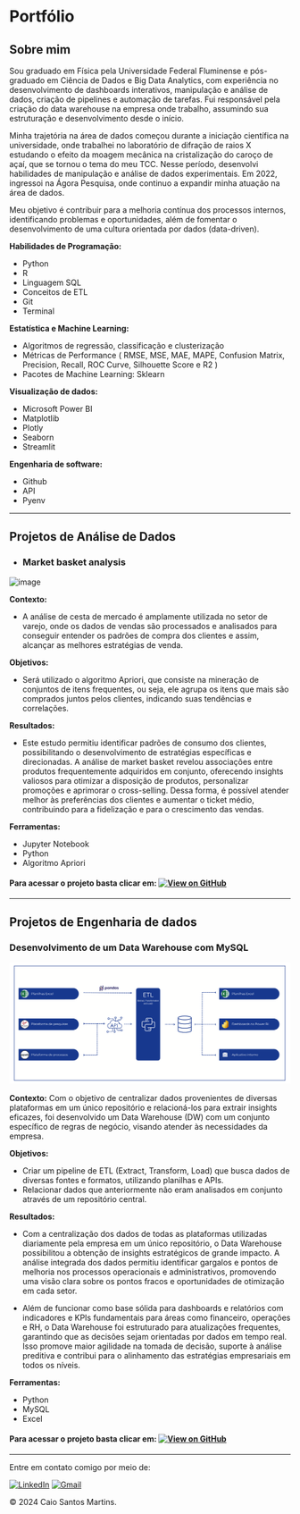 # Portfólio

## Sobre mim
Sou graduado em Física pela Universidade Federal Fluminense e pós-graduado em Ciência de Dados e Big Data Analytics, com experiência no desenvolvimento de dashboards interativos, manipulação e análise de dados, criação de pipelines e automação de tarefas. Fui responsável pela criação do data warehouse na empresa onde trabalho, assumindo sua estruturação e desenvolvimento desde o início.

Minha trajetória na área de dados começou durante a iniciação científica na universidade, onde trabalhei no laboratório de difração de raios X estudando o efeito da moagem mecânica na cristalização do caroço de açaí, que se tornou o tema do meu TCC. Nesse período, desenvolvi habilidades de manipulação e análise de dados experimentais. Em 2022, ingressoi na Ágora Pesquisa, onde continuo a expandir minha atuação na área de dados.

Meu objetivo é contribuir para a melhoria contínua dos processos internos, identificando problemas e oportunidades, além de fomentar o desenvolvimento de uma cultura orientada por dados (data-driven).


**Habilidades de Programação:**    
- Python
- R
- Linguagem SQL
- Conceitos de ETL
- Git
- Terminal


**Estatística e Machine Learning:**    
- Algoritmos de regressão, classificação e clusterização
- Métricas de Performance ( RMSE, MSE, MAE, MAPE, Confusion Matrix, Precision, Recall, ROC Curve, Silhouette Score e R2 )
- Pacotes de Machine Learning: Sklearn


**Visualização de dados:**    
- Microsoft Power BI
- Matplotlib
- Plotly
- Seaborn
- Streamlit


**Engenharia de software:**    
- Github
- API
- Pyenv

---
## Projetos de Análise de Dados <a name="projetos-analise"></a>
- ### Market basket analysis
![image](https://miro.medium.com/v2/resize:fit:1400/format:webp/0*gsP-V6bLLsjxObON.jpg)

**Contexto:** 
- A análise de cesta de mercado é amplamente utilizada no setor de varejo, onde os dados de vendas são processados e analisados para conseguir entender os padrões de compra dos clientes e assim, alcançar as melhores estratégias de venda. 

**Objetivos:**
- Será utilizado o algoritmo Apriori, que consiste na mineração de conjuntos de itens frequentes, ou seja, ele agrupa os itens que mais são comprados juntos pelos clientes, indicando suas tendências e correlações.
  
**Resultados:**
- Este estudo permitiu identificar padrões de consumo dos clientes, possibilitando o desenvolvimento de estratégias específicas e direcionadas. A análise de market basket revelou associações entre produtos frequentemente adquiridos em conjunto, oferecendo insights valiosos para otimizar a disposição de produtos, personalizar promoções e aprimorar o cross-selling. Dessa forma, é possível atender melhor às preferências dos clientes e aumentar o ticket médio, contribuindo para a fidelização e para o crescimento das vendas.

**Ferramentas:**
- Jupyter Notebook
- Python
- Algoritmo Apriori

#### Para acessar o projeto basta clicar em:     [![View on GitHub](https://img.shields.io/badge/GitHub-View_on_GitHub-blue?logo=GitHub)](https://github.com/caiosm01/Market_Basket_Analysis_Apriori/tree/main)

---
## Projetos de Engenharia de dados <a name="projetos-engenharia"></a>

### Desenvolvimento de um Data Warehouse com MySQL
![image](https://raw.githubusercontent.com/caiosm01/projeto_engenharia_de_dados_pesquisas/refs/heads/main/fluxograma_ETL.png?token=GHSAT0AAAAAACZRTKXZRWZL24TAKJO5YIDKZY5J6HA)

**Contexto:** Com o objetivo de centralizar dados provenientes de diversas plataformas em um único repositório e relacioná-los para extrair insights eficazes, foi desenvolvido um Data Warehouse (DW) com um conjunto específico de regras de negócio, visando atender às necessidades da empresa. 

**Objetivos:**
- Criar um pipeline de ETL (Extract, Transform, Load) que busca dados de diversas fontes e formatos, utilizando planilhas e APIs.
- Relacionar dados que anteriormente não eram analisados em conjunto através de um repositório central. 

**Resultados:**
- Com a centralização dos dados de todas as plataformas utilizadas diariamente pela empresa em um único repositório, o Data Warehouse possibilitou a obtenção de insights estratégicos de grande impacto. A análise integrada dos dados permitiu identificar gargalos e pontos de melhoria nos processos operacionais e administrativos, promovendo uma visão clara sobre os pontos fracos e oportunidades de otimização em cada setor.

- Além de funcionar como base sólida para dashboards e relatórios com indicadores e KPIs fundamentais para áreas como financeiro, operações e RH, o Data Warehouse foi estruturado para atualizações frequentes, garantindo que as decisões sejam orientadas por dados em tempo real. Isso promove maior agilidade na tomada de decisão, suporte à análise preditiva e contribui para o alinhamento das estratégias empresariais em todos os níveis.

**Ferramentas:**
- Python
- MySQL
- Excel

#### Para acessar o projeto basta clicar em:     [![View on GitHub](https://img.shields.io/badge/GitHub-View_on_GitHub-blue?logo=GitHub)](https://github.com/caiosm01/projeto_engenharia_de_dados_pesquisas/tree/main)
---

Entre em contato comigo por meio de:  

[<img src="https://img.shields.io/badge/LinkedIn-0077B5?style=for-the-badge&logo=linkedin&logoColor=white" alt="LinkedIn">](https://www.linkedin.com/in/caiosm01/) 
[<img src="https://img.shields.io/badge/Gmail-D14836?style=for-the-badge&logo=gmail&logoColor=white" alt="Gmail">](mailto:caiosm180@gmail.com) 


© 2024 Caio Santos Martins. 

